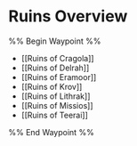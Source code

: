# Ruins Overview

%% Begin Waypoint %%
- [[Ruins of Cragola]]
- [[Ruins of Delrah]]
- [[Ruins of Eramoor]]
- [[Ruins of Krov]]
- [[Ruins of Lithrak]]
- [[Ruins of Missios]]
- [[Ruins of Teerai]]

%% End Waypoint %%